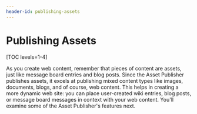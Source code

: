 ```yaml
---
header-id: publishing-assets
---
```


# Publishing Assets

[TOC levels=1-4]

As you create web content, remember that pieces of content are assets, just like
message board entries and blog posts. Since the Asset Publisher publishes
assets, it excels at publishing mixed content types like images, documents,
blogs, and of course, web content. This helps in creating a more dynamic web
site: you can place user-created wiki entries, blog posts, or message board
messages in context with your web content. You'll examine some of the Asset
Publisher's features next.
